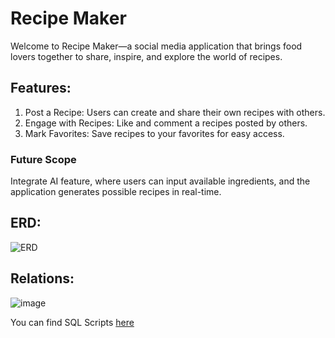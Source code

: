 # Recipe Maker
Welcome to Recipe Maker—a social media application that brings food lovers together to share, inspire, and explore the world of recipes.

## Features:
1. Post a Recipe: Users can create and share their own recipes with others.
2. Engage with Recipes: Like and comment a recipes posted by others.
3. Mark Favorites: Save recipes to your favorites for easy access.

### Future Scope
Integrate AI feature, where users can input available ingredients, and the application generates possible recipes in real-time.

## ERD:
![ERD](https://github.com/user-attachments/assets/656bd39e-171d-4063-a537-9a3a4efd4bb3)

## Relations:
![image](https://github.com/user-attachments/assets/0ab14785-c11b-4bd2-bb4a-9749c90a8a15)

You can find SQL Scripts [here](https://github.com/rohitadittya/Recipe-Maker-SUNY-NP/blob/main/scripts/recipemaker.sql)